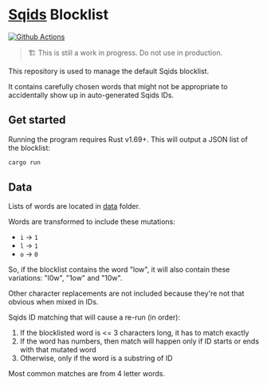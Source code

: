 # [Sqids](https://sqids.org/) Blocklist

[![Github Actions](https://img.shields.io/github/actions/workflow/status/sqids/sqids-blocklist/tests.yml?style=flat-square)](https://github.com/sqids/sqids-blocklist/actions)

> 🏗️ This is still a work in progress. Do not use in production.

This repository is used to manage the default Sqids blocklist.

It contains carefully chosen words that might not be appropriate to accidentally show up in auto-generated Sqids IDs.

## Get started

Running the program requires Rust v1.69+. This will output a JSON list of the blocklist:

```bash
cargo run
```

## Data

Lists of words are located in [data](data) folder.

Words are transformed to include these mutations:

- `i` → `1`
- `l` → `1`
- `o` → `0`

So, if the blocklist contains the word "low", it will also contain these variations: "l0w", "1ow" and "10w".

Other character replacements are not included because they're not that obvious when mixed in IDs.

Sqids ID matching that will cause a re-run (in order):

1. If the blocklisted word is <= 3 characters long, it has to match exactly
1. If the word has numbers, then match will happen only if ID starts or ends with that mutated word
1. Otherwise, only if the word is a substring of ID

Most common matches are from 4 letter words.